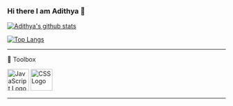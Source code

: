 ### Hi there I am Adithya 👋

<!--
**Adithya-Sr/Adithya-Sr** is a ✨ _special_ ✨ repository because its `README.md` (this file) appears on your GitHub profile.

Here are some ideas to get you started:

- 🔭 I’m currently working on ...
- 🌱 I’m currently learning ...
- 👯 I’m looking to collaborate on ...
- 🤔 I’m looking for help with ...
- 💬 Ask me about ...
- 📫 How to reach me: ...
- 😄 Pronouns: ...
- ⚡ Fun fact: ...
-->
[![Adithya's github stats](https://github-readme-stats.vercel.app/api?username=Adithya-Sr&count_private=true&show_icons=true&theme=radical&hide_rank=false)](https://github.com/Adithya-Sr/github-readme-stats)


[![Top Langs](https://github-readme-stats.vercel.app/api/top-langs/?username=Adithya-Sr)](https://github.com/Adithya-Sr/github-readme-stats)


---

🧰 Toolbox

<img src="https://cdn.worldvectorlogo.com/logos/javascript.svg" alt="JavaScript Logo" width="50" height="50"/> <img src="https://cdn.worldvectorlogo.com/logos/css3.svg" alt="CSS Logo" width="50" height="50"/>

---
